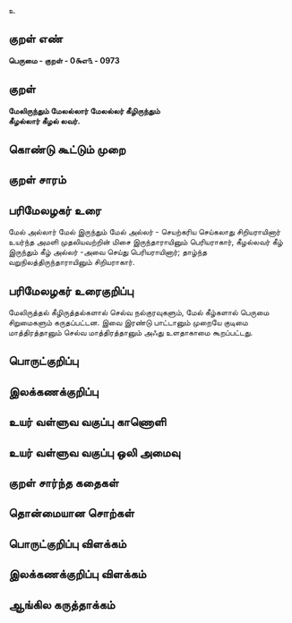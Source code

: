 உ

## குறள் எண் 

**பெருமை - குறள் - 0௯எ௩ - 0973**

## குறள் 

**மேலிருந்தும் மேலல்லார் மேலல்லர் கீழிருந்தும்  
கீழல்லார் கீழல் லவர்.** 

## கொண்டு கூட்டும் முறை


## குறள் சாரம் 


## பரிமேலழகர் உரை

மேல் அல்லார் மேல் இருந்தும் மேல் அல்லர் - செயற்கரிய செய்கலாது சிறியராயினார் உயர்ந்த அமளி முதலியவற்றின் மிசை இருந்தாராயினும் பெரியராகார், கீழல்லவர் கீழ் இருந்தும் கீழ் அல்லர் -அவை செய்து பெரியராயினார்; தாழ்ந்த வறுநிலத்திருந்தாராயினும் சிறியராகார்.

## பரிமேலழகர் உரைகுறிப்பு   

மேலிருத்தல் கீழிருத்தல்களால் செல்வ நல்குரவுகளும், மேல் கீழ்களால் பெருமை சிறுமைகளும் கருதப்பட்டன. இவை இரண்டு பாட்டானும் முறையே குடிமை மாத்திரத்தானும் செல்வ மாத்திரத்தானும் அஃது உளதாகாமை கூறப்பட்டது.

## பொருட்குறிப்பு 


## இலக்கணக்குறிப்பு  


## உயர் வள்ளுவ வகுப்பு காணொளி


## உயர் வள்ளுவ வகுப்பு ஒலி அமைவு 

 
## குறள் சார்ந்த கதைகள் 


## தொன்மையான சொற்கள்


## பொருட்குறிப்பு விளக்கம்


## இலக்கணக்குறிப்பு விளக்கம்


## ஆங்கில கருத்தாக்கம் 


